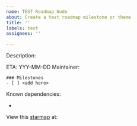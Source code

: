 ```yaml
---
name: TEST Roadmap Node
about: Create a test roadmap milestone or theme
title: ''
labels: test
assignees: ''

---
```


Description: <add here>

ETA: YYY-MM-DD
Maintainer: 

```[tasklist]
### Milestones
- [ ] <add here>
```

Known dependencies:
- <add here>

View this [starmap](https://starmap.site/) at: <link>
